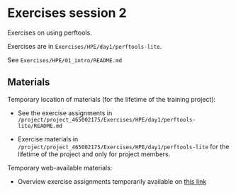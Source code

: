 # Exercises session 2

Exercises on using perftools.

Exercises are in `Exercises/HPE/day1/perftools-lite`.

See `Exercises/HPE/01_intro/README.md`


## Materials

<!--
No materials available at the moment.
-->

Temporary location of materials (for the lifetime of the training project):

-   See the exercise assignments in
    `/project/project_465002175/Exercises/HPE/day1/perftools-lite/README.md`

-   Exercise materials in 
    `/project/project_465002175/Exercises/HPE/day1/perftools-lite` 
    for the lifetime of the project and only for project members.

Temporary web-available materials:

-    Overview exercise assignments temporarily available on
     [this link](https://462000265.lumidata.eu/paow-20251022/files/LUMI-paow-20251022-Exercises_HPE.pdf)


<!--
Archived materials on LUMI:

-   Exercise assignments in `/appl/local/training/paow-20251022/files/LUMI-paow-20251022-Exercises_HPE.pdf`

-   Exercises as bizp2-compressed tar file in
    `/appl/local/training/paow-20251022/files/LUMI-paow-20251022-Exercises_HPE.tar.bz2`

-   Exercises as uncompressed tar file in
    `/appl/local/training/paow-20251022/files/LUMI-paow-20251022-Exercises_HPE.tar`
-->
